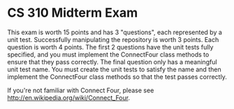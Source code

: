 CS 310 Midterm Exam
===================
This exam is worth 15 points and has 3 "questions", each represented by a unit
test. Successfully manipulating the repository is worth 3 points. Each question
is worth 4 points. The first 2 questions have the unit tests fully specified, and 
you must implement the ConnectFour class methods to ensure that they pass correctly.
The final question only has a meaningful unit test name. You must create the
unit tests to satisfy the name and then implement the ConnectFour class methods
so that the test passes correctly.

If you're not familiar with Connect Four, please see 
http://en.wikipedia.org/wiki/Connect_Four.
